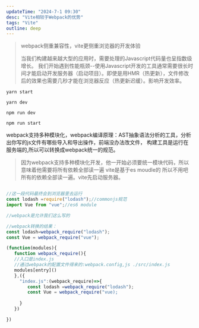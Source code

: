 ```yaml
---
updateTime: "2024-7-1 09:30"
desc: "Vite相较于Webpack的优势"
tags: "Vite"
outline: deep
---
```


>webpack侧重兼容性，vite更侧重浏览器的开发体验
>
>当我们构建越来越大型的应用时，需要处理的Javascript代码量也呈指数级增长。
我们开始遇到性能瓶颈--使用Javascript开发的工具通常需要很长时间才能启动开发服务器（启动项目）。即使是用HMR（热更新），文件修改后的效果也需要几秒才能在浏览器反应（热更新迟缓）。影响开发效率。

```
yarn start

yarn dev

npm run dev 

npm run start

```

webpack支持多种模块化，webpack编译原理：AST抽象语法分析的工具，分析出你写的js文件有哪些导入和导出操作，前端没办法改文件， 构建工具是运行在服务端的,所以可以转换成webpack统一的规范。

>因为webpack支持多种模块化开发，他一开始必须要统一模块代码，所以意味着他需要将所有依赖全部读一遍
>vite是基于es moudle的 所以不用吧所有的依赖全部读一遍。vite先启动服务器。


```javascript

//这一段代码最终会到浏览器里去运行
const lodash =require("lodash");//commonjs规范
import Vue from "vue";//es6 module

//webpack是允许我们这么写的

//webpack转换的结果：
const lodash=webpack_require("lodash");
const Vue = webpack_require("vue");

(function(modules){
   function webpack_require(){
   //入口是index.js
   //通过webpack的配置文件得来的:webpack.config,js ./src/index.js
   modules[entry]()
   },({
     "index.js":(webpack_require)=>{
        const lodash =webpack_require("lodash");
        const Vue = webpack_require("vue);
     
     }
   })

})

```

 